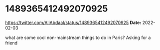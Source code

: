 # 1489365412492070925
https://twitter.com/AliAbdaal/status/1489365412492070925
**Date:** 2022-02-03

what are some cool non-mainstream things to do in Paris? Asking for a friend
